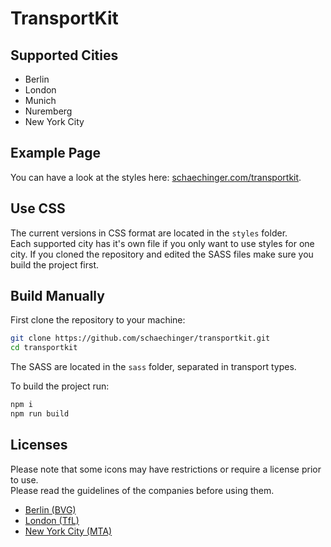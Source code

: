 # TransportKit

## Supported Cities

* Berlin
* London
* Munich
* Nuremberg
* New York City

## Example Page

You can have a look at the styles here: [schaechinger.com/transportkit](https://www.schaechinger.com/tansportkit).

## Use CSS

The current versions in CSS format are located in the `styles` folder. \
Each supported city has it's own file if you only want to use styles for one city.
If you cloned the repository and edited the SASS files make sure you build the project first.

## Build Manually

First clone the repository to your machine:

```sh
git clone https://github.com/schaechinger/transportkit.git
cd transportkit
```

The SASS are located in the `sass` folder, separated in transport types.

To build the project run:

```sh
npm i
npm run build
```

## Licenses

Please note that some icons may have restrictions or require a license prior to use. \
Please read the guidelines of the companies before using them.

* [Berlin (BVG)](https://www.bvg.de/de/Service/Kundenservice/BVG-Icons)
* [London (TfL)](https://tfl.gov.uk/info-for/suppliers-and-contractors/product-licensing)
* [New York City (MTA)](http://web.mta.info/developers/license.html)
